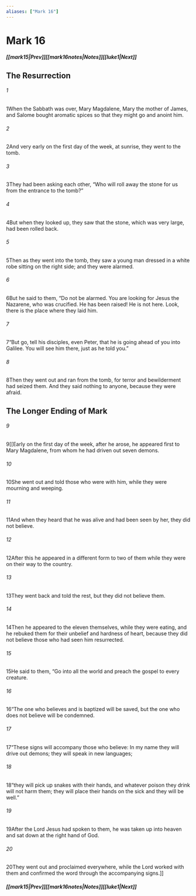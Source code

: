 ```yaml
---
aliases: ["Mark 16"]
---
```

# Mark 16
##### <span class=arrow-left></span>[[mark15|Prev]]<span class=navigation-separator></span>[[mark16notes|Notes]]<span class=navigation-separator></span>[[luke1|Next]]<span class=arrow-right></span>
## The Resurrection
###### 1
<span class=verse-first>1</span>When the Sabbath was over, Mary Magdalene, Mary the mother of James, and Salome bought aromatic spices so that they might go and anoint him.
###### 2
<span class=verse-body>2</span>And very early on the first day of the week, at sunrise, they went to the tomb.
###### 3
<span class=verse-body>3</span>They had been asking each other, “Who will roll away the stone for us from the entrance to the tomb?”
###### 4
<span class=verse-body>4</span>But when they looked up, they saw that the stone, which was very large, had been rolled back.
###### 5
<span class=verse-body>5</span>Then as they went into the tomb, they saw a young man dressed in a white robe sitting on the right side; and they were alarmed.
###### 6
<span class=verse-body>6</span>But he said to them, “Do not be alarmed. You are looking for Jesus the Nazarene, who was crucified. He has been raised! He is not here. Look, there is the place where they laid him.
###### 7
<span class=verse-body>7</span>“But go, tell his disciples, even Peter, that he is going ahead of you into Galilee. You will see him there, just as he told you.”
###### 8
<span class=verse-body>8</span>Then they went out and ran from the tomb, for terror and bewilderment had seized them. And they said nothing to anyone, because they were afraid.
## The Longer Ending of Mark
###### 9
<span class=verse-first>9</span>\[\[Early on the first day of the week, after he arose, he appeared first to Mary Magdalene, from whom he had driven out seven demons.
###### 10
<span class=verse-body>10</span>She went out and told those who were with him, while they were mourning and weeping.
###### 11
<span class=verse-body>11</span>And when they heard that he was alive and had been seen by her, they did not believe.
<div class=paragraph-break></div>

###### 12
<span class=verse-first>12</span>After this he appeared in a different form to two of them while they were on their way to the country.
###### 13
<span class=verse-body>13</span>They went back and told the rest, but they did not believe them.
<div class=paragraph-break></div>

###### 14
<span class=verse-first>14</span>Then he appeared to the eleven themselves, while they were eating, and he rebuked them for their unbelief and hardness of heart, because they did not believe those who had seen him resurrected.
###### 15
<span class=verse-body>15</span>He said to them, “Go into all the world and preach the gospel to every creature.
###### 16
<span class=verse-body>16</span>“The one who believes and is baptized will be saved, but the one who does not believe will be condemned.
###### 17
<span class=verse-body>17</span>“These signs will accompany those who believe: In my name they will drive out demons; they will speak in new languages;
###### 18
<span class=verse-body>18</span>“they will pick up snakes with their hands, and whatever poison they drink will not harm them; they will place their hands on the sick and they will be well.”
<div class=paragraph-break></div>

###### 19
<span class=verse-first>19</span>After the Lord Jesus had spoken to them, he was taken up into heaven and sat down at the right hand of God.
###### 20
<span class=verse-body>20</span>They went out and proclaimed everywhere, while the Lord worked with them and confirmed the word through the accompanying signs.\]\]
##### <span class=arrow-left></span>[[mark15|Prev]]<span class=navigation-separator></span>[[mark16notes|Notes]]<span class=navigation-separator></span>[[luke1|Next]]<span class=arrow-right></span>